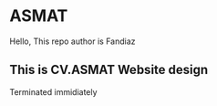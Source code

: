 # ASMAT
<HTML doctype!>
<html>
<head>
  <title> Website CV.ASMAT </title>
  <link rel="icon" href="">
  <link rel="stylesheet" href="">
 </head>
 <body>
  <p> Hello, This repo author is Fandiaz</p>
   <h2> This is CV.ASMAT Website design </h2>
  <p> Terminated immidiately</p>

  </body>
 </html>

